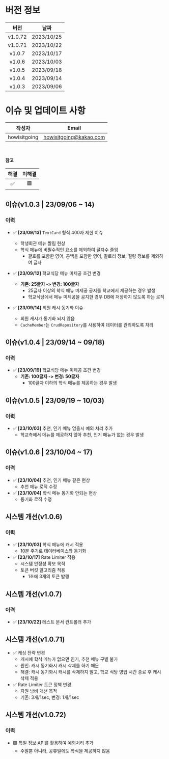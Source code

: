 # 버전 정보
|   버전    |     날짜     |
|:-------:|:----------:|
| v1.0.72 | 2023/10/25 |
| v1.0.71 | 2023/10/22 |
| v1.0.7  | 2023/10/17 |
| v1.0.6  | 2023/10/03 |
| v1.0.5  | 2023/09/18 |
| v1.0.4  | 2023/09/14 |
| v1.0.3  | 2023/09/06 |

# 이슈 및 업데이트 사항

|     작성자      |          Email         |
|:------------:|:----------------------:|
| howisitgoing | howisitgoing@kakao.com |

</br>


**참고**

| 해결 | 미해결 |
|:--:|:---:|
| ✅  |  🟩 |


## 이슈(v1.0.3 | 23/09/06 ~ 14)
### 이력
* ✅ **[23/09/13]** `TextCard` 형식 400자 제한 이슈
  * 학생회관 메뉴 짤림 현상
  * 학식 메뉴에 비필수적인 요소를 제외하여 글자수 줄임
    * 괄호를 포함한 영어, 공백을 포함한 영어, 칼로리 정보, 질량 정보를 제외하여 글자

* ✅ **[23/09/12]** 학교식당 메뉴 미제공 조건 변경
    * **기존: 25글자 -> 변경: 100글자**
      * 25글자 이상의 학식 메뉴 미제공 공지를 학교에서 제공하는 경우 발생
      * 학교식당에서 메뉴 미제공을 공지한 경우 DB에 저장하지 않도록 하는 로직

* ✅ **[23/09/14]** 회원 캐시 동기화 이슈
  * 회원 캐시가 동기화 되지 않음
  * `CacheMember`는 `CrudRepository`를 사용하여 데이터를 관리하도록 처리

## 이슈(v1.0.4 | 23/09/14 ~ 09/18)
### 이력
* ✅ **[23/09/19]** 학교식당 메뉴 미제공 조건 변경
  * **기존: 100글자 -> 변경: 50글자**
    * 100글자 이하의 학식 메뉴를 제공하는 경우 발생

## 이슈(v1.0.5 | 23/09/19 ~ 10/03)
### 이력
* ✅ **[23/10/03]** 추천, 인기 메뉴 없을시 예외 처리 추가
  * 학교측에서 메뉴를 제공하지 않아 추천, 인기 메뉴가 없는 경우 발생

## 이슈(v1.0.6 | 23/10/04 ~ 17)
### 이력
* ✅ **[23/10/04]** 추천, 인기 메뉴 같은 현상
  * 추천 메뉴 로직 수정
* ✅ **[23/10/04]** 학식 메뉴 동기화 안되는 현상
  * 동기화 로직 수정

## 시스템 개선(v1.0.6)
### 이력
* ✅ **[23/10/03]** 학식 메뉴에 캐시 적용
  * 10분 주기로 데이터베이스와 동기화
* ✅ **[23/10/17]** Rate Limiter 적용
  * 시스템 안정성 확보 목적
  * 토큰 버킷 알고리즘 적용
    * 1초에 3개의 토큰 발행


## 시스템 개선(v1.0.7)
### 이력
* ✅ **[23/10/22]** 테스트 문서 컨트롤러 추가

## 시스템 개선(v1.0.71)
* ✅ 캐싱 전략 변경
  * 캐시에 학식 메뉴가 없으면 인기, 추천 메뉴 구별 불가
  * 원인: 캐시 동기화시 캐시 삭제를 하기 때문
  * 해결: 캐시 동기화시 캐시를 삭제하지 말고, 학교 식당 영업 시간 종료 후 캐시 삭제 적용
* ✅ Rate Limiter 토큰 정책 변경
  * 자원 낭비 개선 목적
  * 기존: 3개/1sec, 변경: 1개/1sec

## 시스템 개선(v1.0.72)
### 이력
* 🟩 특일 정보 API를 활용하여 예외처리 추가
  * 주말뿐 아니라, 공휴일에도 학식을 제공하지 않음